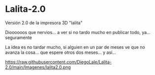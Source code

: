 # Lalita-2.0

Versión 2.0 de la impresora 3D "lalita"


Dioooooos que nervios... a ver si no tardo mucho en publicar todo, ya... seguramente


La idea es no tardar mucho, si alguien en un par de meses ve que no avanza la cosa... que espere otros dos meses... y así...

https://raw.githubusercontent.com/DiegoLale/Lalita-2.0/main/Imagenes/lalita2.0.png
